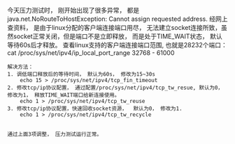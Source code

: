 今天压力测试时， 刚开始出现了很多异常， 都是 java.net.NoRouteToHostException: Cannot assign requested address. 
经网上查资料， 是由于linux分配的客户端连接端口用尽， 无法建立socket连接所致，虽然socket正常关闭，但是端口不是立即释放， 而是处于TIME_WAIT状态， 默认等待60s后才释放。
    查看linux支持的客户端连接端口范围, 也就是28232个端口： 
        cat  /proc/sys/net/ipv4/ip_local_port_range
        32768 - 61000
    
    解决方法：
    1. 调低端口释放后的等待时间， 默认为60s， 修改为15~30s
        echo 15 > /proc/sys/net/ipv4/tcp_fin_timeout
    2. 修改tcp/ip协议配置， 通过配置/proc/sys/net/ipv4/tcp_tw_resue, 默认为0， 修改为1， 释放TIME_WAIT端口给新连接使用。
        echo 1 > /proc/sys/net/ipv4/tcp_tw_reuse
    3. 修改tcp/ip协议配置，快速回收socket资源，  默认为0， 修改为1.
        echo 1 > /proc/sys/net/ipv4/tcp_tw_recycle


    通过上面3项调整， 压力测试运行正常。
